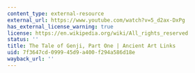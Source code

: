 ```yaml
---
content_type: external-resource
external_url: https://www.youtube.com/watch?v=5_d2ax-DxPg
has_external_license_warning: true
license: https://en.wikipedia.org/wiki/All_rights_reserved
status: ''
title: The Tale of Genji, Part One | Ancient Art Links
uid: 7f3647cd-0999-45d9-a400-f294a586d18e
wayback_url: ''
---
```


